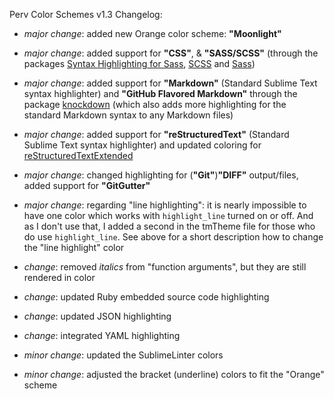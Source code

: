 Perv Color Schemes v1.3 Changelog:

+ _major change_: added new Orange color scheme: **"Moonlight"**

+ _major change_: added support for **"CSS"**, &amp; **"SASS/SCSS"** (through the packages [Syntax Highlighting for Sass](https://github.com/P233/Syntax-highlighting-for-Sass), [SCSS](https://github.com/kuroir/SCSS.tmbundle) and [Sass](https://github.com/nathos/sass-textmate-bundle))

+ _major change_: added support for **"Markdown"** (Standard Sublime Text syntax highlighter) and **"GitHub Flavored Markdown"** through the package [knockdown](https://github.com/aziz/knockdown) (which also adds more highlighting for the standard Markdown syntax to any Markdown files)

+ _major change_: added support for **"reStructuredText"** (Standard Sublime Text syntax highlighter) and updated coloring for [reStructuredTextExtended](https://github.com/jhaubrich/Jesse-s-Sublime-Mods)

+ _major change_: changed highlighting for (**"Git"**)**"DIFF"** output/files, added support for **"GitGutter"**

+ _major change_: regarding "line highlighting": it is nearly impossible to have one color which works with `highlight_line` turned on or off.  And as I don't use that, I added a second in the tmTheme file for those who do use `highlight_line`. See above for a short description how to change the "line highlight" color

+ _change_: removed *italics* from "function arguments", but they are still rendered in color

+ _change_: updated Ruby embedded source code highlighting

+ _change_: updated JSON highlighting

+ _change_: integrated YAML highlighting

+ _minor change_: updated the SublimeLinter colors

+ _minor change_: adjusted the bracket (underline) colors to fit the "Orange" scheme
